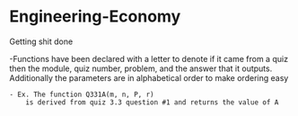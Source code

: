 # Engineering-Economy
Getting shit done

-Functions have been declared with a letter to denote if it came from a quiz then the module, quiz number, problem, and the answer that it outputs. Additionally the parameters are in alphabetical order to make ordering easy

    - Ex. The function Q331A(m, n, P, r) 
        is derived from quiz 3.3 question #1 and returns the value of A
